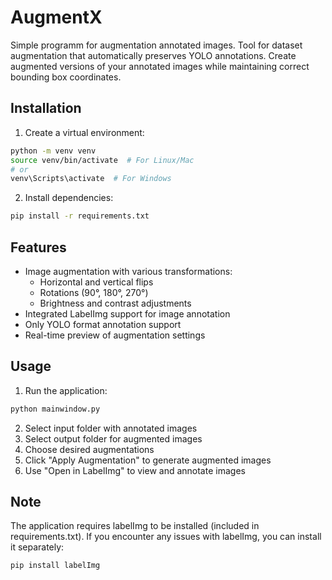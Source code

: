 # AugmentX
Simple programm for augmentation annotated images.
Tool for dataset augmentation that automatically preserves YOLO annotations. Create augmented versions of your annotated images while maintaining correct bounding box coordinates.

## Installation

1. Create a virtual environment:
```bash
python -m venv venv
source venv/bin/activate  # For Linux/Mac
# or
venv\Scripts\activate  # For Windows
```

2. Install dependencies:
```bash
pip install -r requirements.txt
```

## Features

- Image augmentation with various transformations:
  - Horizontal and vertical flips
  - Rotations (90°, 180°, 270°)
  - Brightness and contrast adjustments
- Integrated LabelImg support for image annotation
- Only YOLO format annotation support
- Real-time preview of augmentation settings

## Usage

1. Run the application:
```bash
python mainwindow.py
```

2. Select input folder with annotated images
3. Select output folder for augmented images
4. Choose desired augmentations
5. Click "Apply Augmentation" to generate augmented images
6. Use "Open in LabelImg" to view and annotate images

## Note

The application requires labelImg to be installed (included in requirements.txt). If you encounter any issues with labelImg, you can install it separately:
```bash
pip install labelImg
```
